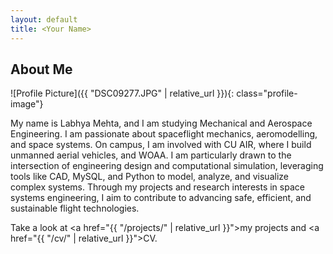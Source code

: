```yaml
---
layout: default
title: <Your Name>
---
```


## About Me


![Profile Picture]({{ "DSC09277.JPG" | relative_url }}){: class="profile-image"}


 
My name is Labhya Mehta, and I am studying Mechanical and Aerospace Engineering. I am passionate about spaceflight mechanics, aeromodelling, and space systems. On campus, I am involved with CU AIR, where I build unmanned aerial vehicles, and WOAA. I am particularly drawn to the intersection of engineering design and computational simulation, leveraging tools like CAD, MySQL, and Python to model, analyze, and visualize complex systems. Through my projects and research interests in space systems engineering, I aim to contribute to advancing safe, efficient, and sustainable flight technologies.

Take a look at <a href="{{ "/projects/" | relative_url }}">my projects</a> and <a href="{{ "/cv/" | relative_url }}">CV</a>.
